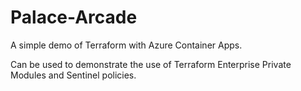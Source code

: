 # Palace-Arcade

A simple demo of Terraform with Azure Container Apps.

Can be used to demonstrate the use of Terraform Enterprise Private Modules and Sentinel policies.
